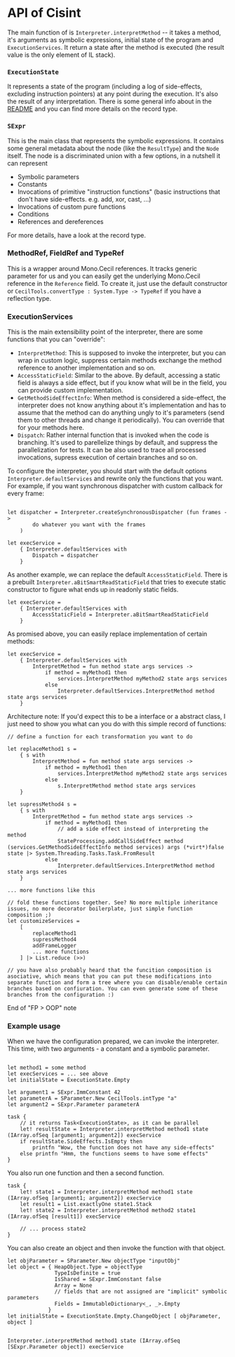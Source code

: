# API of Cisint

The main function of is `Interpreter.interpretMethod` -- it takes a method, it's arguments as symbolic expressions, initial state of the program and `ExecutionServices`. It return a state after the method is executed (the result value is the only element of IL stack).

### `ExecutionState`

It represents a state of the program (including a log of side-effects, excluding instruction pointers) at any point during the execution. It's also the result of any interpretation. There is some general info about in the [README](../README.md) and you can find more details on the record type.

### `SExpr`

This is the main class that represents the symbolic expressions. It contains some general metadata about the node (like the `ResultType`) and the `Node` itself. The node is a discriminated union with a few options, in a nutshell it can represent

* Symbolic parameters
* Constants
* Invocations of primitive "instruction functions" (basic instructions that don't have side-effects. e.g. add, xor, cast, ...)
* Invocations of custom pure functions
* Conditions
* References and dereferences

For more details, have a look at the record type.

### MethodRef, FieldRef and TypeRef

This is a wrapper around Mono.Cecil references. It tracks generic parameter for us and you can easily get the underlying Mono.Cecil reference in the `Reference` field. To create it, just use the default constructor or `CecilTools.convertType : System.Type -> TypeRef` if you have a reflection type.

### ExecutionServices

This is the main extensibility point of the interpreter, there are some functions that you can "override":

* `InterpretMethod`: This is supposed to invoke the interpreter, but you can wrap in custom logic, suppress certain methods exchange the method reference to another implementation and so on.
* `AccessStaticField`: Similar to the above. By default, accessing a static field is always a side effect, but if you know what will be in the field, you can provide custom implementation.
* `GetMethodSideEffectInfo`: When method is considered a side-effect, the interpreter does not know anything about it's implementation and has to assume that the method can do anything ungly to it's parameters (send them to other threads and change it periodically). You can override that for your methods here.
* `Dispatch`: Rather internal function that is invoked when the code is branching. It's used to parellelize things by default, and suppress the parallelization for tests. It can be also used to trace all processed invocations, supress execution of certain branches and so on.

To configure the interpreter, you should start with the default options `Interpreter.defaultServices` and rewrite only the functions that you want. For example, if you want synchronous dispatcher with custom callback for every frame:

```F#

let dispatcher = Interpreter.createSynchronousDispatcher (fun frames ->
        do whatever you want with the frames
    )

let execService =
    { Interpreter.defaultServices with
        Dispatch = dispatcher
    }
```

As another example, we can replace the default `AccessStaticField`. There is a prebuilt `Interpreter.aBitSmartReadStaticField` that tries to execute static constructor to figure what ends up in readonly static fields.

```F#
let execService =
    { Interpreter.defaultServices with
        AccessStaticField = Interpreter.aBitSmartReadStaticField
    }
```

As promised above, you can easily replace implementation of certain methods:

```F#
let execService =
    { Interpreter.defaultServices with
        InterpretMethod = fun method state args services ->
            if method = myMethod1 then
                services.InterpretMethod myMethod2 state args services
            else
                Interpreter.defaultServices.InterpretMethod method state args services
    }
```

Architecture note: If you'd expect this to be a interface or a abstract class, I just need to show you what can you do with this simple record of functions:

```F#
// define a function for each transformation you want to do

let replaceMethod1 s =
    { s with
        InterpretMethod = fun method state args services ->
            if method = myMethod1 then
                services.InterpretMethod myMethod2 state args services
            else
                s.InterpretMethod method state args services
    }

let supressMethod4 s =
    { s with
        InterpretMethod = fun method state args services ->
            if method = myMethod1 then
                // add a side effect instead of interpreting the method
                StateProcessing.addCallSideEffect method (services.GetMethodSideEffectInfo method services) args (*virt*)false state |> System.Threading.Tasks.Task.FromResult
            else
                Interpreter.defaultServices.InterpretMethod method state args services    
    }

... more functions like this

// fold these functions together. See? No more multiple inheritance issues, no more decorator boilerplate, just simple function composition ;)
let customizeServices =
    [
        replaceMethod1
        supressMethod4
        addFrameLogger
        ... more functions
    ] |> List.reduce (>>)

// you have also probably heard that the funcition composition is asociative, which means that you can put these modifications into separate function and form a tree where you can disable/enable certain branches based on confiuration. You can even generate some of these branches from the configuration :)

```

End of "FP > OOP" note


### Example usage

When we have the configuration prepared, we can invoke the interpreter. This time, with two arguments - a constant and a symbolic parameter.

```F#

let method1 = some method
let execServices = ... see above
let initialState = ExecutionState.Empty

let argument1 = SExpr.ImmConstant 42
let parameterA = SParameter.New CecilTools.intType "a"
let argument2 = SExpr.Parameter parameterA

task {
    // it returns Task<ExecutionState>, as it can be parallel
    let! resultState = Interpreter.interpretMethod method1 state (IArray.ofSeq [argument1; argument2]) execService
    if resultState.SideEffects.IsEmpty then
        printfn "Wow, the function does not have any side-effects"
    else printfn "Hmm, the functions seems to have some effects"
}

```

You also run one function and then a second function.

```F#
task {
    let! state1 = Interpreter.interpretMethod method1 state (IArray.ofSeq [argument1; argument2]) execService
    let result1 = List.exactlyOne state1.Stack
    let! state2 = Interpreter.interpretMethod method2 state1 (IArray.ofSeq [result1]) execService
    
    // ... process state2
}
```

You can also create an object and then invoke the function with that object.

```F#
let objParameter = SParameter.New objectType "inputObj"
let object = { HeapObject.Type = objectType
               TypeIsDefinite = true
               IsShared = SExpr.ImmConstant false
               Array = None
               // fields that are not assigned are "implicit" symbolic parameters
               Fields = ImmutableDictionary<_, _>.Empty
             }
let initialState = ExecutionState.Empty.ChangeObject [ objParameter, object ]


Interpreter.interpretMethod method1 state (IArray.ofSeq [SExpr.Parameter object]) execService

```
